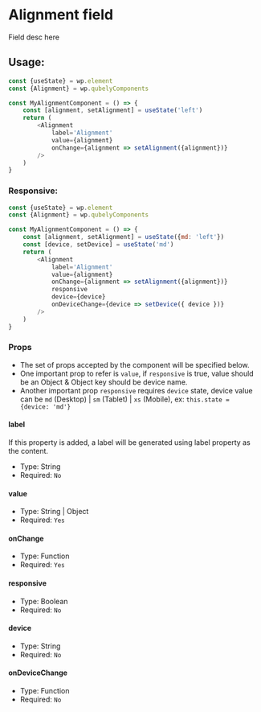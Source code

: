# Alignment field

Field desc here

## Usage:

```javascript
const {useState} = wp.element
const {Alignment} = wp.qubelyComponents

const MyAlignmentComponent = () => {
    const [alignment, setAlignment] = useState('left')
    return (
        <Alignment 
            label='Alignment'
            value={alignment}
            onChange={alignment => setAlignment({alignment})}
        />
    )   
}

```

### Responsive: 

```javascript
const {useState} = wp.element
const {Alignment} = wp.qubelyComponents

const MyAlignmentComponent = () => {
    const [alignment, setAlignment] = useState({md: 'left'})
    const [device, setDevice] = useState('md')
    return (
        <Alignment 
            label='Alignment'
            value={alignment}
            onChange={alignment => setAlignment({alignment})}
            responsive
            device={device}
            onDeviceChange={device => setDevice({ device })} 
        />
    )   
}

```

### Props
* The set of props accepted by the component will be specified below.
* One important prop to refer is `value`, if `responsive` is true, value should be an Object & Object key should be device name.
* Another important prop `responsive` requires `device` state, device value can be `md` (Desktop) | `sm` (Tablet)  | `xs` (Mobile), ex: `this.state = {device: 'md'}`

#### label
If this property is added, a label will be generated using label property as the content.

* Type: String
* Required: `No`

#### value
* Type: String | Object
* Required: `Yes`

#### onChange
* Type: Function
* Required: `Yes`

#### responsive
* Type: Boolean
* Required: `No`

#### device
* Type: String
* Required: `No`

#### onDeviceChange
* Type: Function
* Required: `No`